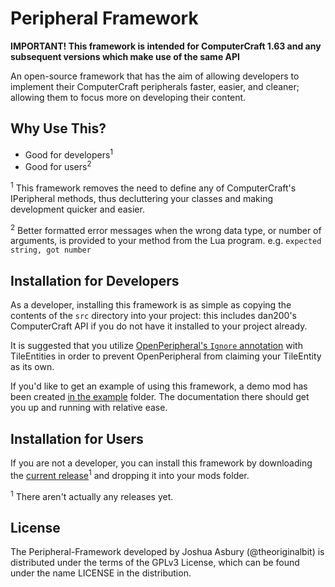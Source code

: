Peripheral Framework
====================

**IMPORTANT! This framework is intended for ComputerCraft 1.63 and any subsequent versions which make use of the same API**

An open-source framework that has the aim of allowing developers to implement their ComputerCraft peripherals faster, easier, and cleaner; allowing them to focus more on developing their content.

Why Use This?
-------------

- Good for developers<sup>1</sup>
- Good for users<sup>2</sup>


<sup>1</sup> This framework removes the need to define any of ComputerCraft's IPeripheral methods, thus decluttering your classes and making development quicker and easier.

<sup>2</sup> Better formatted error messages when the wrong data type, or number of arguments, is provided to your method from the Lua program. e.g. `expected string, got number`

Installation for Developers
--------------

As a developer, installing this framework is as simple as copying the contents of the `src` directory into your project: this includes dan200's ComputerCraft API if you do not have it installed to your project already.

It is suggested that you utilize [OpenPeripheral's `Ignore` annotation](https://github.com/OpenMods/OpenPeripheral/blob/master/src/main/java/openperipheral/api/Ignore.java) with TileEntities in order to prevent OpenPeripheral from claiming your TileEntity as its own.

If you'd like to get an example of using this framework, a demo mod has been created [in the example](https://github.com/theoriginalbit/Peripheral-Framework/tree/master/example) folder. The documentation there should get you up and running with relative ease.


Installation for Users
--------------

If you are not a developer, you can install this framework by downloading the [current release](https://github.com/theoriginalbit/Peripheral-Framework/releases)<sup>1</sup> and dropping it into your mods folder.

<sup>1</sup> There aren't actually any releases yet.


License
-------

The Peripheral-Framework developed by Joshua Asbury (@theoriginalbit) is distributed under the terms of the GPLv3 License, which can be found under the name LICENSE in the distribution.